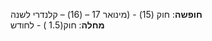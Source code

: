 **חופשה**:                 חוק (15)  - (מינואר 17 – (16) – קלנדרי לשנה  
**מחלה**:                 חוק(1.5 )  - לחודש  
